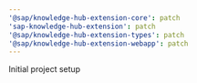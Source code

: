 ```yaml
---
'@sap/knowledge-hub-extension-core': patch
'sap-knowledge-hub-extension': patch
'@sap/knowledge-hub-extension-types': patch
'@sap/knowledge-hub-extension-webapp': patch
---
```


Initial project setup
